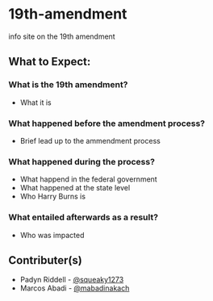 # 19th-amendment

info site on the 19th amendment

## What to Expect:
<h3>What is the 19th amendment?</h3>

* What it is

<h3>What happened before the amendment process?</h3>

* Brief lead up to the ammendment process

<h3>What happened during the process?</h3>

* What happend in the federal government
* What happened at the state level
* Who Harry Burns is

<h3>What entailed afterwards as a result?</h3>

* Who was impacted

## Contributer(s)
- Padyn Riddell - [@squeaky1273](https://github.com/squeaky1273)  
- Marcos Abadi - [@mabadinakach](https://github.com/mabadinakach) 
